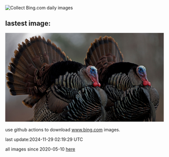![Collect Bing.com daily images](https://github.com/counter2015/bing-daily-images/workflows/Collect%20Bing.com%20daily%20images/badge.svg)
## lastest image:
![](images/img.jpg)

use github actions to download www.bing.com images.

last update:2024-11-29 02:19:29 UTC

all images since 2020-05-10 [here](https://github.com/counter2015/bing-daily-images/tree/master/images) 
